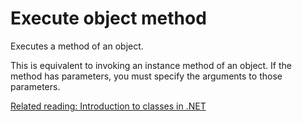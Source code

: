 # Execute object method

Executes a method of an object.

This is equivalent to invoking an instance method of an object. If the method has parameters, you must specify the arguments to those parameters.

[Related reading: Introduction to classes in .NET](https://learn.microsoft.com/en-us/dotnet/csharp/fundamentals/tutorials/classes)
